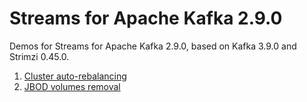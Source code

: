 # Streams for Apache Kafka 2.9.0

Demos for Streams for Apache Kafka 2.9.0, based on Kafka 3.9.0 and Strimzi 0.45.0.

1. [Cluster auto-rebalancing](/sessions/001)
2. [JBOD volumes removal](/sessions/002)
